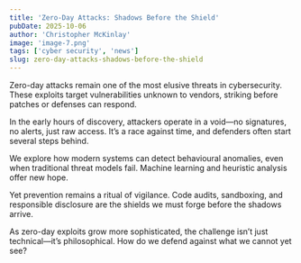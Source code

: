 ```yaml
---
title: 'Zero-Day Attacks: Shadows Before the Shield'
pubDate: 2025-10-06
author: 'Christopher McKinlay'
image: 'image-7.png'
tags: ['cyber security', 'news']
slug: zero-day-attacks-shadows-before-the-shield
---
```


Zero-day attacks remain one of the most elusive threats in cybersecurity. These exploits target vulnerabilities unknown to vendors, striking before patches or defenses can respond.

In the early hours of discovery, attackers operate in a void—no signatures, no alerts, just raw access. It’s a race against time, and defenders often start several steps behind.

We explore how modern systems can detect behavioural anomalies, even when traditional threat models fail. Machine learning and heuristic analysis offer new hope.

Yet prevention remains a ritual of vigilance. Code audits, sandboxing, and responsible disclosure are the shields we must forge before the shadows arrive.

As zero-day exploits grow more sophisticated, the challenge isn’t just technical—it’s philosophical. How do we defend against what we cannot yet see?

